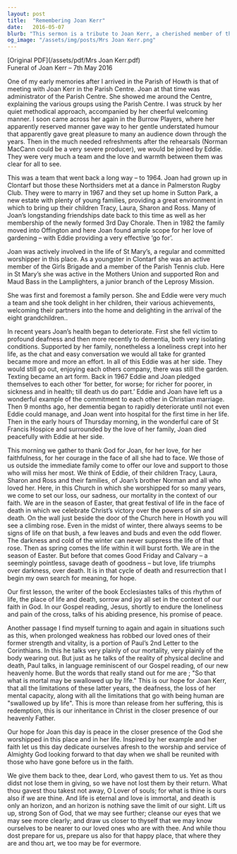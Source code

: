 ```yaml
---
layout: post
title:  "Remembering Joan Kerr"
date:   2016-05-07
blurb: "This sermon is a tribute to Joan Kerr, a cherished member of the Parish of Howth, who passed away on 7th May 2016. The sermon reflects on Joan's life, her contributions to the community, and her unwavering faith. It also addresses the challenges she faced in her later years with profound deafness and dementia, and the strength and commitment shown by her husband, Eddie."
og_image: "/assets/img/posts/Mrs Joan Kerr.png"
---
```

[Original PDF](/assets/pdf/Mrs Joan Kerr.pdf)    
Funeral of Joan Kerr – 7th May 2016

One of my early memories after I arrived in the Parish of Howth is that of meeting with Joan Kerr in the Parish Centre. Joan at that time was administrator of the Parish Centre. She showed me around the Centre, explaining the various groups using the Parish Centre. I was struck by her quiet methodical approach, accompanied by her cheerful welcoming manner. I soon came across her again in the Burrow Players, where her apparently reserved manner gave way to her gentle understated humour that apparently gave great pleasure to many an audience down through the years. Then in the much needed refreshments after the rehearsals (Norman MacCann could be a very severe producer), we would be joined by Eddie. They were very much a team and the love and warmth between them was clear for all to see.

This was a team that went back a long way – to 1964. Joan had grown up in Clontarf but those these Northsiders met at a dance in Palmerston Rugby Club. They were to marry in 1967 and they set up home in Sutton Park, a new estate with plenty of young families, providing a great environment in which to bring up their children Tracy, Laura, Sharon and Ross. Many of Joan’s longstanding friendships date back to this time as well as her membership of the newly formed 3rd Day Chorale. Then in 1982 the family moved into Offington and here Joan found ample scope for her love of gardening – with Eddie providing a very effective ‘go for’.

Joan was actively involved in the life of St Mary’s, a regular and committed worshipper in this place. As a youngster in Clontarf she was an active member of the Girls Brigade and a member of the Parish Tennis club. Here in St Mary’s she was active in the Mothers Union and supported Ron and Maud Bass in the Lamplighters, a junior branch of the Leprosy Mission.

She was first and foremost a family person. She and Eddie were very much a team and she took delight in her children, their various achievements, welcoming their partners into the home and delighting in the arrival of the eight grandchildren..

In recent years Joan’s health began to deteriorate. First she fell victim to profound deafness and then more recently to dementia, both very isolating conditions. Supported by her family, nonetheless a loneliness crept into her life, as the chat and easy conversation we would all take for granted became more and more an effort. In all of this Eddie was at her side. They would still go out, enjoying each others company, there was still the garden. Texting became an art form. Back in 1967 Eddie and Joan pledged themselves to each other ‘for better, for worse; for richer for poorer, in sickness and in health; till death us do part.’ Eddie and Joan have left us a wonderful example of the commitment to each other in Christian marriage. Then 9 months ago, her dementia began to rapidly deteriorate until not even Eddie could manage, and Joan went into hospital for the first time in her life. Then in the early hours of Thursday morning, in the wonderful care of St Francis Hospice and surrounded by the love of her family, Joan died peacefully with Eddie at her side.

This morning we gather to thank God for Joan, for her love, for her faithfulness, for her courage in the face of all she had to face. We those of us outside the immediate family come to offer our love and support to those who will miss her most. We think of Eddie, of their children Tracy, Laura, Sharon and Ross and their families, of Joan’s brother Norman and all who loved her. Here, in this Church in which she worshipped for so many years, we come to set our loss, our sadness, our mortality in the context of our faith. We are in the season of Easter, that great festival of life in the face of death in which we celebrate Christ’s victory over the powers of sin and death. On the wall just beside the door of the Church here in Howth you will see a climbing rose. Even in the midst of winter, there always seems to be signs of life on that bush, a few leaves and buds and even the odd flower. The darkness and cold of the winter can never suppress the life of that rose. Then as spring comes the life within it will burst forth. We are in the season of Easter. But before that comes Good Friday and Calvary – a seemingly pointless, savage death of goodness – but love, life triumphs over darkness, over death. It is in that cycle of death and resurrection that I begin my own search for meaning, for hope.

Our first lesson, the writer of the book Ecclesiastes talks of this rhythm of life, the place of life and death, sorrow and joy all set in the context of our faith in God. In our Gospel reading, Jesus, shortly to endure the loneliness and pain of the cross, talks of his abiding presence, his promise of peace.

Another passage I find myself turning to again and again in situations such as this, when prolonged weakness has robbed our loved ones of their former strength and vitality, is a portion of Paul’s 2nd Letter to the Corinthians. In this he talks very plainly of our mortality, very plainly of the body wearing out. But just as he talks of the reality of physical decline and death, Paul talks, in language reminiscent of our Gospel reading, of our new heavenly home. But the words that really stand out for me are ; "So that what is mortal may be swallowed up by life." This is our hope for Joan Kerr, that all the limitations of these latter years, the deafness, the loss of her mental capacity, along with all the limitations that go with being human are "swallowed up by life". This is more than release from her suffering, this is redemption, this is our inheritance in Christ in the closer presence of our heavenly Father.

Our hope for Joan this day is peace in the closer presence of the God she worshipped in this place and in her life. Inspired by her example and her faith let us this day dedicate ourselves afresh to the worship and service of Almighty God looking forward to that day when we shall be reunited with those who have gone before us in the faith.

We give them back to thee, dear Lord, who gavest them to us. Yet as thou didst not lose them in giving, so we have not lost them by their return. What thou gavest thou takest not away, O Lover of souls; for what is thine is ours also if we are thine. And life is eternal and love is immortal, and death is only an horizon, and an horizon is nothing save the limit of our sight. Lift us up, strong Son of God, that we may see further; cleanse our eyes that we may see more clearly; and draw us closer to thyself that we may know ourselves to be nearer to our loved ones who are with thee. And while thou dost prepare for us, prepare us also for that happy place, that where they are and thou art, we too may be for evermore.
